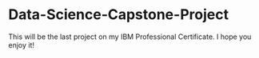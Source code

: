 # Data-Science-Capstone-Project
This will be the last project on my IBM Professional Certificate. I hope you enjoy it!
